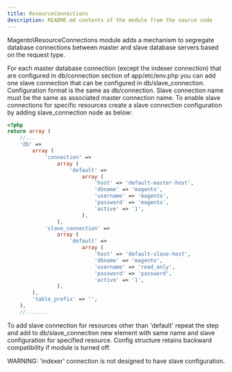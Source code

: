 ```yaml
---
title: ResourceConnections
description: README.md contents of the module from the source code
---
```


Magento\ResourceConnections module adds a mechanism to segregate database connections between master and slave
database servers based on the request type.

For each master database connection (except the indexer connection) that are configured in db/connection section
of app/etc/env.php you can add one slave connection that can be configured in db/slave_connection.
Configuration format is the same as db/connection. Slave connection name must be the same as associated master
connection name. To enable slave connections for specific resources create a slave connection configuration
by adding slave_connection node as below:

```php
<?php
return array (
    //...
    'db' =>
        array (
            'connection' =>
                array (
                    'default' =>
                        array (
                            'host' => 'default-master-host',
                            'dbname' => 'magento',
                            'username' => 'magento',
                            'password' => 'magento',
                            'active' => '1',
                        ),
                ),
            'slave_connection' =>
                array (
                    'default' =>
                        array (
                            'host' => 'default-slave-host',
                            'dbname' => 'magento',
                            'username' => 'read_only',
                            'password' => 'password',
                            'active' => '1',
                ),
        ),
        'table_prefix' => '',
    ),
    //.......
```

To add slave connection for resources other than 'default' repeat the step and add to db/slave_connection
new element with same name and slave configuration for specified resource.
Config structure retains backward compatibility if module is turned off.

WARNING: 'indexer' connection is not designed to have slave configuration.
